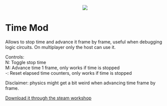 <p align="center">
    <img src="https://github.com/ALVAROPING1/Trailmaker-mods/blob/master/timeMod/preview.png" />
</p>

# Time Mod  

Allows to stop time and advance it frame by frame, useful when debugging logic circuits. On multiplayer only the host can use it.  

Controls:  
N: Toggle stop time  
M: Advance time 1 frame, only works if time is stopped  
-: Reset elapsed time counters, only works if time is stopped  

Disclaimer: physics might get a bit weird when advancing time frame by frame.  

[Download it through the steam workshop](https://steamcommunity.com/sharedfiles/filedetails/?id=2433591154)
